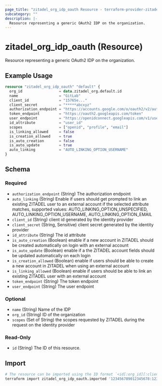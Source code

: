 ```yaml
---
page_title: "zitadel_org_idp_oauth Resource - terraform-provider-zitadel"
subcategory: ""
description: |-
  Resource representing a generic OAuth2 IDP on the organization.
---
```


# zitadel_org_idp_oauth (Resource)

Resource representing a generic OAuth2 IDP on the organization.

## Example Usage

```terraform
resource "zitadel_org_idp_oauth" "default" {
  org_id                 = data.zitadel_org.default.id
  name                   = "GitLab"
  client_id              = "15765e..."
  client_secret          = "*****abcxyz"
  authorization_endpoint = "https://accounts.google.com/o/oauth2/v2/auth"
  token_endpoint         = "https://oauth2.googleapis.com/token"
  user_endpoint          = "https://openidconnect.googleapis.com/v1/userinfo"
  id_attribute           = "user_id"
  scopes                 = ["openid", "profile", "email"]
  is_linking_allowed     = false
  is_creation_allowed    = true
  is_auto_creation       = false
  is_auto_update         = true
  auto_linking           = "AUTO_LINKING_OPTION_USERNAME"
}
```

<!-- schema generated by tfplugindocs -->
## Schema

### Required

- `authorization_endpoint` (String) The authorization endpoint
- `auto_linking` (String) Enable if users should get prompted to link an existing ZITADEL user to an external account if the selected attribute matches, supported values: AUTO_LINKING_OPTION_UNSPECIFIED, AUTO_LINKING_OPTION_USERNAME, AUTO_LINKING_OPTION_EMAIL
- `client_id` (String) client id generated by the identity provider
- `client_secret` (String, Sensitive) client secret generated by the identity provider
- `id_attribute` (String) The id attribute
- `is_auto_creation` (Boolean) enable if a new account in ZITADEL should be created automatically on login with an external account
- `is_auto_update` (Boolean) enable if a the ZITADEL account fields should be updated automatically on each login
- `is_creation_allowed` (Boolean) enable if users should be able to create a new account in ZITADEL when using an external account
- `is_linking_allowed` (Boolean) enable if users should be able to link an existing ZITADEL user with an external account
- `token_endpoint` (String) The token endpoint
- `user_endpoint` (String) The user endpoint

### Optional

- `name` (String) Name of the IDP
- `org_id` (String) ID of the organization
- `scopes` (Set of String) the scopes requested by ZITADEL during the request on the identity provider

### Read-Only

- `id` (String) The ID of this resource.

## Import

```bash
# The resource can be imported using the ID format `<id[:org_id][:client_secret]>`, e.g.
terraform import zitadel_org_idp_oauth.imported '123456789012345678:123456789012345678:1234567890abcdef'
```
